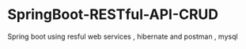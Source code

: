 # SpringBoot-RESTful-API-CRUD
Spring boot using resful web services , hibernate and postman , mysql
